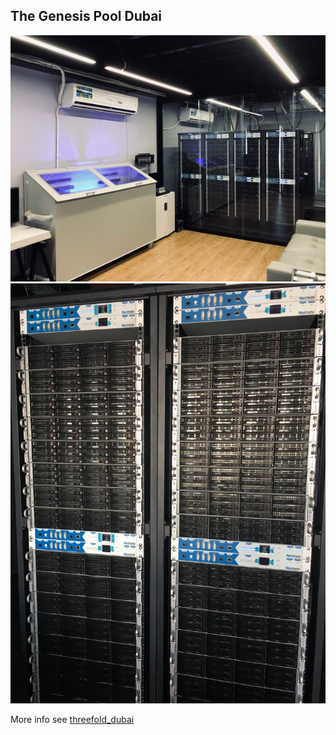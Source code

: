 ## The Genesis Pool Dubai

<!-- [photos genesis pool](structure/images_threefold_genisispool_dubai.html ':include :type=iframe width=100% height=550px frameBorder="0" scrolling="no" align="center"') -->


![](img/genesispool_1.jpg)
![](img/genesispool_2.jpg)
        

More info see [threefold_dubai](threefold_dubai)